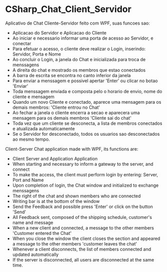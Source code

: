 # CSharp_Chat_Client_Servidor
Aplicativo de Chat Cliente-Servidor feito com WPF, suas funcoes sao:

- Aplicacao do Servidor e Aplicacao do Cliente
- Ao iniciar e necessario informar uma porta de acesso ao Servidor, e
conectar
- Para efetuar o acesso, o cliente deve realizar o Login, inserindo:
Servidor, Porta e Nome
- Ao concluir o Login, a janela do Chat e inicializada para troca de
menssagens
- A direita do chat e mostrado os membros que estao conectados
- A barra de escrita se encontra no canto inferior da janela
- Para enviar a menssagem e possivel apertar 'Enter' ou clicar no botao
'Enviar'
- Toda menssagem enviada e composta pelo o horario de envio, nome do
cliente e mensagem
- Quando um novo Cliente e conectado, aparece uma mensagem para os
demais membros: 'Cliente entrou no Chat'
- Ao fechar a janela o cliente encerra a secao e aparecera uma mensagem
para os demais membros 'Cliente sai do chat'
- Toda vez que um cliente se desconecta, a lista de membros conectados e
atualizada automaticamente
- Se o Servidor for desconectado, todos os usuarios sao desconectados ao
mesmo tempo.

Client-Server Chat application made with WPF, its functions are:

- Client Server and Application Application
- When starting and necessary to inform a gateway to the server, and
connect
- To make the access, the client must perform login by entering: Server,
Port and Name
- Upon completion of login, the Chat window and initialized to exchange
menssagens
- The right of the chat and shown members who are connected
- Writing bar is at the bottom of the window
- Send the Feedback and possible press 'Enter' or click on the button
'Send'
- All Feedback sent, composed of the shipping schedule, customer's name
and message
- When a new client and connected, a message to the other members
'Customer entered the Chat'
- When you close the window the client closes the section and appeared a
message to the other members 'customer leaves the chat'
- Whenever a client disconnects, the list of members connected and
updated automatically
- If the server is disconnected, all users are disconnected at the same
time.
